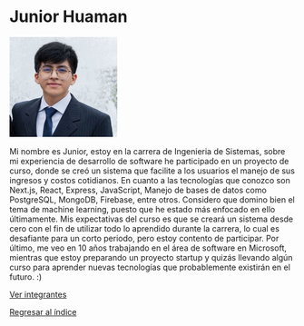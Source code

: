# Junior Huaman

![Junior Huaman](junior.jpeg)

Mi nombre es Junior, estoy en la carrera de Ingenieria de Sistemas, sobre mi experiencia de desarrollo de software he participado en un proyecto de curso, donde se creó un sistema que facilite a los usuarios el manejo de sus ingresos y costos cotidianos. En cuanto a las tecnologías que conozco son Next.js, React, Express, JavaScript, Manejo de bases de datos como PostgreSQL, MongoDB, Firebase, entre otros. Considero que domino bien el tema de machine learning, puesto que he estado más enfocado en ello últimamente. Mis expectativas del curso es que se creará un sistema desde cero con el fin de utilizar todo lo aprendido durante la carrera, lo cual es desafiante para un corto periodo, pero estoy contento de participar. Por último, me veo en 10 años trabajando en el área de software en Microsoft, mientras que estoy preparando un proyecto startup y quizás llevando algún curso para aprender nuevas tecnologías que probablemente existirán en el futuro. :)

[Ver integrantes](../integrantes.md)

[Regresar al índice](../../proyecto.md)